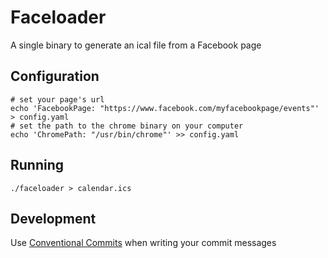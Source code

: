 # Faceloader

A single binary to generate an ical file from a Facebook page

## Configuration

```shell
# set your page's url
echo 'FacebookPage: "https://www.facebook.com/myfacebookpage/events"' > config.yaml
# set the path to the chrome binary on your computer
echo 'ChromePath: "/usr/bin/chrome"' >> config.yaml
```

## Running

```shell
./faceloader > calendar.ics
```

## Development

Use [Conventional Commits](https://www.conventionalcommits.org/en/v1.0.0/) when writing your commit messages